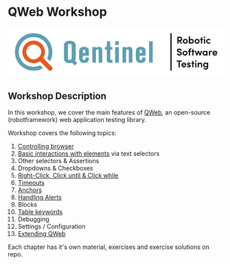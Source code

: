 # QWeb Workshop
![alt text][logo]


## Workshop Description
In this workshop, we cover the main features of [QWeb](https://github.com/qentinelqi/qweb_test), an open-source (robotframework) web application testing library.

Workshop covers the following topics:

1. [Controlling browser](./01/index.adoc)
2. [Basic interactions with elements](./02/index.adoc) via text selectors
3. Other selectors & Assertions
4. Dropdowns & Checkboxes
5. [Right-Click, Click until & Click while](./05/clicking_advanced.adoc)
6. [Timeouts](./06/timeouts.adoc)
7. [Anchors](./07/anchors.adoc)
8. [Handling Alerts](./08/alerts.adoc)
9. Blocks
10. [Table keywords](./10/tables.adoc)
11. Debugging
12. Settings / Configuration
13. [Extending QWeb](./13/extending_qweb.adoc)

Each chapter has it's own material, exercises and exercise solutions on repo.



[logo]: images/Qentinel_logo_main_slogan_CMYK_small.png

